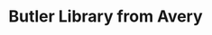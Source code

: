 ---
pid: '91'
_date: 8-Sep-37
derivativo_link: https://derivativo-2.library.columbia.edu/iiif/2/ldpd:341126/
dlc_link: https://dlc.library.columbia.edu/catalog/cul:2547d7wmf4
format: photographs
iiif_json: https://derivativo-2.library.columbia.edu/iiif/2/ldpd:341126/info.json
name: Bogert, W.L.
native_jpg: https://derivativo-2.library.columbia.edu/iiif/2/ldpd:341126/full/!768,768/0/native.jpg
shelf_location: Box no. Box 162, Folder no. Folder 13 (Buildings & Grounds - Morningside
  - Butler Library, exterior), Historical Photograph Collection
subjects: Academic libraries; New York (N.Y.); Butler Library
summary: View of Butler Library as seen from steps of Avery Library, 8 September 1937.
title: Butler Library from Avery
permalink: /photos/91/
layout: photo-page
---